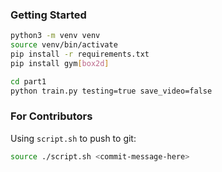 ### Getting Started

```bash
python3 -m venv venv 
source venv/bin/activate
pip install -r requirements.txt
pip install gym[box2d]

cd part1
python train.py testing=true save_video=false
```
### For Contributors

Using `script.sh` to push to git:

```bash
source ./script.sh <commit-message-here>
```

